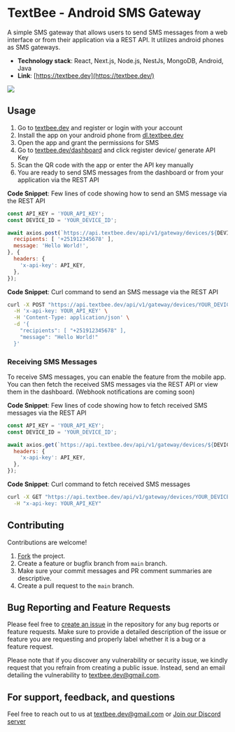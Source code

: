 # TextBee - Android SMS Gateway

A simple SMS gateway that allows users to send SMS messages from a web interface or
from their application via a REST API. It utilizes android phones as SMS gateways.

- **Technology stack**: React, Next.js, Node.js, NestJs, MongoDB, Android, Java
- **Link**: [https://textbee.dev](https://textbee.dev/)

![](https://ik.imagekit.io/vernu/textbee/texbee-landing-light.png?updatedAt=1687076964687)

## Usage

1. Go to [textbee.dev](https://textbee.dev) and register or login with your account
2. Install the app on your android phone from [dl.textbee.dev](https://dl.textbee.dev)
3. Open the app and grant the permissions for SMS
4. Go to [textbee.dev/dashboard](https://textbee.dev/dashboard) and click register device/ generate API Key
5. Scan the QR code with the app or enter the API key manually
6. You are ready to send SMS messages from the dashboard or from your application via the REST API

**Code Snippet**: Few lines of code showing how to send an SMS message via the REST API

```javascript
const API_KEY = 'YOUR_API_KEY';
const DEVICE_ID = 'YOUR_DEVICE_ID';

await axios.post(`https://api.textbee.dev/api/v1/gateway/devices/${DEVICE_ID}/sendSMS`, {
  recipients: [ '+251912345678' ],
  message: 'Hello World!',
}, {
  headers: {
    'x-api-key': API_KEY,
  },
});

```

**Code Snippet**: Curl command to send an SMS message via the REST API

```bash
curl -X POST "https://api.textbee.dev/api/v1/gateway/devices/YOUR_DEVICE_ID/sendSMS" \
  -H 'x-api-key: YOUR_API_KEY' \
  -H 'Content-Type: application/json' \
  -d '{
    "recipients": [ "+251912345678" ],
    "message": "Hello World!"
  }'
```

### Receiving SMS Messages

To receive SMS messages, you can enable the feature from the mobile app. You can then fetch the received SMS messages via the REST API or view them in the dashboard. (Webhook notifications are coming soon)

**Code Snippet**: Few lines of code showing how to fetch received SMS messages via the REST API

```javascript
const API_KEY = 'YOUR_API_KEY';
const DEVICE_ID = 'YOUR_DEVICE_ID';

await axios.get(`https://api.textbee.dev/api/v1/gateway/devices/${DEVICE_ID}/getReceivedSMS`, {
  headers: {
    'x-api-key': API_KEY,
  },
});

```

**Code Snippet**: Curl command to fetch received SMS messages

```bash
curl -X GET "https://api.textbee.dev/api/v1/gateway/devices/YOUR_DEVICE_ID/getReceivedSMS"\
  -H "x-api-key: YOUR_API_KEY"
```

## Contributing

Contributions are welcome!

1. [Fork](https://github.com/vernu/textbee/fork) the project.
2. Create a feature or bugfix branch from `main` branch.
3. Make sure your commit messages and PR comment summaries are descriptive.
4. Create a pull request to the `main` branch.

## Bug Reporting and Feature Requests

Please feel free to [create an issue](https://github.com/vernu/textbee/issues/new) in the repository for any bug reports or feature requests. Make sure to provide a detailed description of the issue or feature you are requesting and properly label whether it is a bug or a feature request.

Please note that if you discover any vulnerability or security issue, we kindly request that you refrain from creating a public issue. Instead, send an email detailing the vulnerability to textbee.dev@gmail.com.


## For support, feedback, and questions
Feel free to reach out to us at textbee.dev@gmail.com or [Join our Discord server](https://discord.gg/d7vyfBpWbQ)
